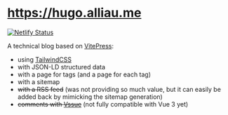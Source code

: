 # https://hugo.alliau.me

[![Netlify Status](https://api.netlify.com/api/v1/badges/8c8c3275-b0c0-43f6-9251-76dbd83f0013/deploy-status)](https://app.netlify.com/sites/epic-euclid-0df59c/deploys)

A technical blog based on [VitePress](https://vitepress.dev/):

- using [TailwindCSS](https://tailwindcss.com/)
- with JSON-LD structured data
- with a page for tags (and a page for each tag)
- with a sitemap
- ~~with a RSS feed~~ (was not providing so much value, but it can easily be added back by mimicking the sitemap generation)
- ~~comments with [Vssue](https://vssue.js.org/)~~ (not fully compatible with Vue 3 yet)

